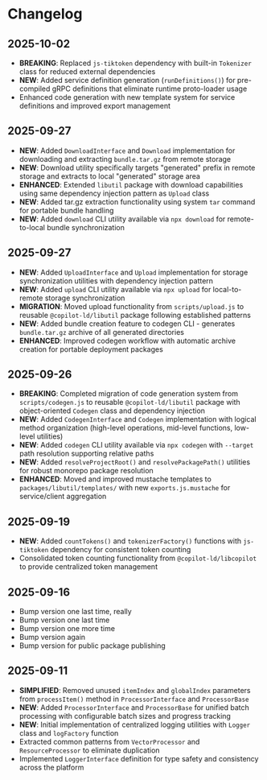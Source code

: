 # Changelog

## 2025-10-02

- **BREAKING**: Replaced `js-tiktoken` dependency with built-in `Tokenizer`
  class for reduced external dependencies
- **NEW**: Added service definition generation (`runDefinitions()`) for
  pre-compiled gRPC definitions that eliminate runtime proto-loader usage
- Enhanced code generation with new template system for service definitions and
  improved export management

## 2025-09-27

- **NEW**: Added `DownloadInterface` and `Download` implementation for
  downloading and extracting `bundle.tar.gz` from remote storage
- **NEW**: Download utility specifically targets "generated" prefix in remote
  storage and extracts to local "generated" storage area
- **ENHANCED**: Extended `libutil` package with download capabilities using same
  dependency injection pattern as `Upload` class
- **NEW**: Added tar.gz extraction functionality using system `tar` command for
  portable bundle handling
- **NEW**: Added `download` CLI utility available via `npx download` for
  remote-to-local bundle synchronization

## 2025-09-27

- **NEW**: Added `UploadInterface` and `Upload` implementation for storage
  synchronization utilities with dependency injection pattern
- **NEW**: Added `upload` CLI utility available via `npx upload` for
  local-to-remote storage synchronization
- **MIGRATION**: Moved upload functionality from `scripts/upload.js` to reusable
  `@copilot-ld/libutil` package following established patterns
- **NEW**: Added bundle creation feature to codegen CLI - generates
  `bundle.tar.gz` archive of all generated directories
- **ENHANCED**: Improved codegen workflow with automatic archive creation for
  portable deployment packages

## 2025-09-26

- **BREAKING**: Completed migration of code generation system from
  `scripts/codegen.js` to reusable `@copilot-ld/libutil` package with
  object-oriented `Codegen` class and dependency injection
- **NEW**: Added `CodegenInterface` and `Codegen` implementation with logical
  method organization (high-level operations, mid-level functions, low-level
  utilities)
- **NEW**: Added `codegen` CLI utility available via `npx codegen` with
  `--target` path resolution supporting relative paths
- **NEW**: Added `resolveProjectRoot()` and `resolvePackagePath()` utilities for
  robust monorepo package resolution
- **ENHANCED**: Moved and improved mustache templates to
  `packages/libutil/templates/` with new `exports.js.mustache` for
  service/client aggregation

## 2025-09-19

- **NEW**: Added `countTokens()` and `tokenizerFactory()` functions with
  `js-tiktoken` dependency for consistent token counting
- Consolidated token counting functionality from `@copilot-ld/libcopilot` to
  provide centralized token management

## 2025-09-16

- Bump version one last time, really
- Bump version one last time
- Bump version one more time
- Bump version again
- Bump version for public package publishing

## 2025-09-11

- **SIMPLIFIED**: Removed unused `itemIndex` and `globalIndex` parameters from
  `processItem()` method in `ProcessorInterface` and `ProcessorBase`
- **NEW**: Added `ProcessorInterface` and `ProcessorBase` for unified batch
  processing with configurable batch sizes and progress tracking
- **NEW**: Initial implementation of centralized logging utilities with `Logger`
  class and `logFactory` function
- Extracted common patterns from `VectorProcessor` and `ResourceProcessor` to
  eliminate duplication
- Implemented `LoggerInterface` definition for type safety and consistency
  across the platform
